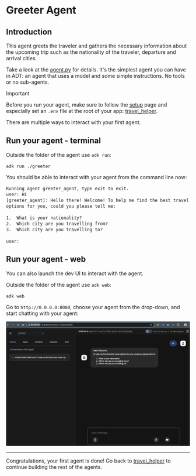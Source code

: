 # Greeter Agent

## Introduction

This agent greets the traveler and gathers the necessary information about the upcoming trip such as the nationality of
the traveler, departure and arrival cities. 

Take a look at the [agent.py](agent.py) for details. It's the simplest agent you can have in ADT: an agent
that uses a model and some simple instructions. No tools or no sub-agents. 

> [!IMPORTANT]  
> Before you run your agent, make sure to follow the [setup](../../../setup.md) page
> and especially set an `.env` file at the root of your app: [travel_helper](../../../travel_helper).

There are multiple ways to interact with your first agent.

## Run your agent - terminal

Outside the folder of the agent use `adk run`:

```shell
adk run ./greeter
```

You should be able to interact with your agent from the command line now:

```shell
Running agent greeter_agent, type exit to exit.
user: Hi
[greeter_agent]: Hello there! Welcome! To help me find the best travel options for you, could you please tell me:

1.  What is your nationality?
2.  Which city are you travelling from?
3.  Which city are you travelling to?

user: 
```

## Run your agent - web

You can also launch the dev UI to interact with the agent.

Outside the folder of the agent use `adk web`:

```shell
adk web
```

Go to `http://0.0.0.0:8080`, choose your agent from the drop-down, and start chatting with your agent:

![ADK Web UI](images/adk-webui-greeter.png)

---

Congratulations, your first agent is done! Go back to [travel_helper](../../README.md) to continue building the rest of
the agents.
